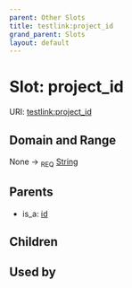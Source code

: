 ```yaml
---
parent: Other Slots
title: testlink:project_id
grand_parent: Slots
layout: default
---
```


# Slot: project_id




URI: [testlink:project_id](https://w3id.org/testlink/vocab/project_id)

## Domain and Range

None ->  <sub>REQ</sub> [String](types/String.md)

## Parents

 *  is_a: [id](id.md)

## Children


## Used by

